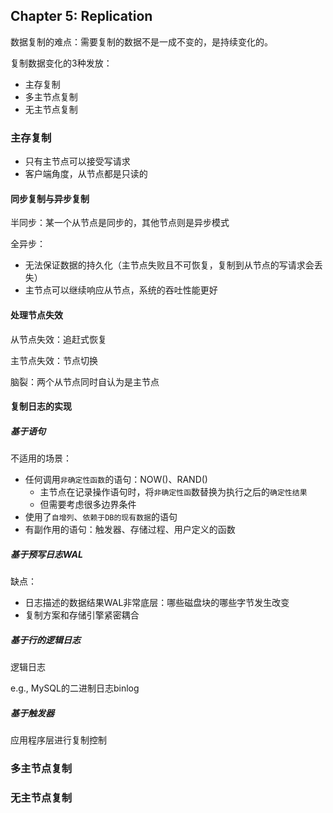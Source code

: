 #### 

## Chapter 5: Replication

数据复制的难点：需要复制的数据不是一成不变的，是持续变化的。

复制数据变化的3种发放：

* 主存复制
* 多主节点复制
* 无主节点复制

### 主存复制

* 只有主节点可以接受写请求
* 客户端角度，从节点都是只读的

#### 同步复制与异步复制

半同步：某一个从节点是同步的，其他节点则是异步模式

全异步：

* 无法保证数据的持久化（主节点失败且不可恢复，复制到从节点的写请求会丢失）
* 主节点可以继续响应从节点，系统的吞吐性能更好

#### 处理节点失效

从节点失效：追赶式恢复

主节点失效：节点切换

脑裂：两个从节点同时自认为是主节点

#### 复制日志的实现

##### 基于语句

不适用的场景：

* 任何调用`非确定性函数`的语句：NOW()、RAND()
  * 主节点在记录操作语句时，将`非确定性函`数替换为执行之后的`确定性结果`
  * 但需要考虑很多边界条件
* 使用了`自增列`、`依赖于DB的现有数据`的语句
* 有副作用的语句：触发器、存储过程、用户定义的函数

##### 基于预写日志WAL

缺点：

* 日志描述的数据结果WAL非常底层：哪些磁盘块的哪些字节发生改变
* 复制方案和存储引擎紧密耦合

##### 基于行的逻辑日志

逻辑日志

e.g., MySQL的二进制日志binlog

##### 基于触发器

应用程序层进行复制控制

### 多主节点复制



### 无主节点复制